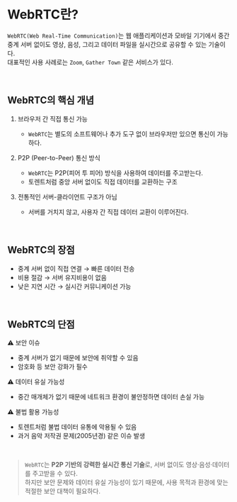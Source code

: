 # WebRTC란?

`WebRTC(Web Real-Time Communication)`는 웹 애플리케이션과 모바일 기기에서 중간 중계 서버 없이도 영상, 음성, 그리고 데이터 파일을 실시간으로 공유할 수 있는 기술이다.
<br />
대표적인 사용 사례로는 `Zoom`, `Gather Town` 같은 서비스가 있다.

<br />

## WebRTC의 핵심 개념

1. 브라우저 간 직접 통신 가능

   - `WebRTC`는 별도의 소프트웨어나 추가 도구 없이 브라우저만 있으면 통신이 가능하다.

2. P2P (Peer-to-Peer) 통신 방식

   - `WebRTC`는 P2P(피어 투 피어) 방식을 사용하여 데이터를 주고받는다.
   - 토렌트처럼 중앙 서버 없이도 직접 데이터를 교환하는 구조

3. 전통적인 서버-클라이언트 구조가 아님

   - 서버를 거치지 않고, 사용자 간 직접 데이터 교환이 이루어진다.

<br />

## WebRTC의 장점

- 중계 서버 없이 직접 연결 → 빠른 데이터 전송
- 비용 절감 → 서버 유지비용이 없음
- 낮은 지연 시간 → 실시간 커뮤니케이션 가능

<br />

## WebRTC의 단점

⚠️ 보안 이슈

- 중계 서버가 없기 때문에 보안에 취약할 수 있음
- 암호화 등 보안 강화가 필수

⚠️ 데이터 유실 가능성

- 중간 매개체가 없기 때문에 네트워크 환경이 불안정하면 데이터 손실 가능

⚠️ 불법 활용 가능성

- 토렌트처럼 불법 데이터 유통에 악용될 수 있음
- 과거 음악 저작권 문제(2005년경) 같은 이슈 발생

<br />

> `WebRTC`는 **P2P 기반의 강력한 실시간 통신 기술**로, 서버 없이도 영상·음성·데이터를 주고받을 수 있다.
> <br />
> 하지만 보안 문제와 데이터 유실 가능성이 있기 때문에, 사용 목적과 환경에 맞는 적절한 보안 대책이 필요하다.
